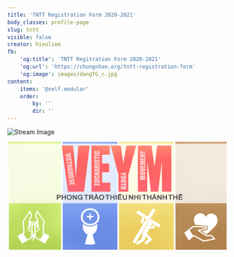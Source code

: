 ```yaml
---
title: 'TNTT Registration Form 2020-2021'
body_classes: profile-page
slug: tntt
visible: false
creator: hieuliem
fb:
    'og:title': 'TNTT Regitration Form 2020-2021'
    'og:url': 'https://chungnhan.org/tntt-registration-form'
    'og:image': images/dangTG_c.jpg
content:
    items: '@self.modular'
    order:
        by: ''
        dir: ''
---
```


<script src="https://form.jotform.com/jsform/202027238090143"></script>

![Stream Image](theme://images/dangTG_c.jpg)

![](veym.png)